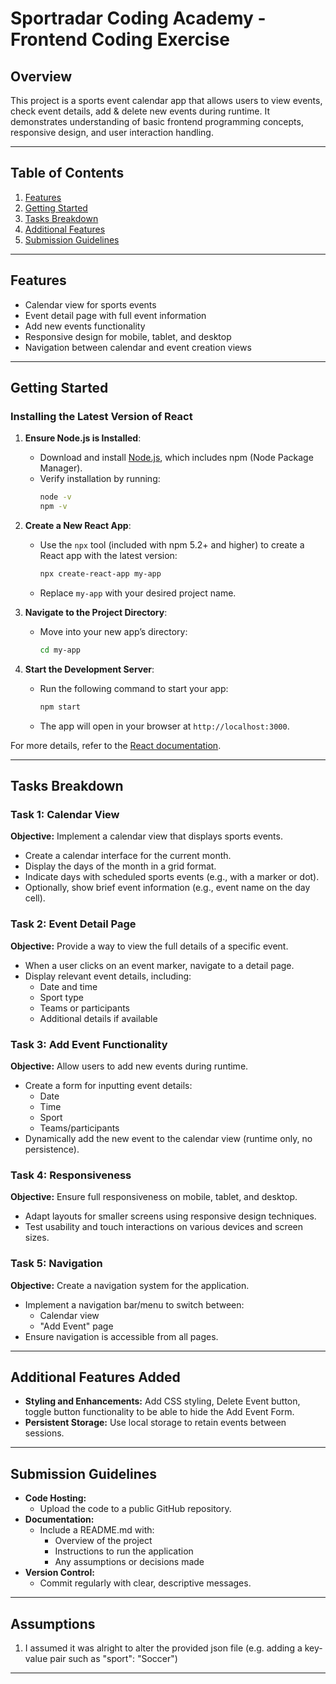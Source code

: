 # Sportradar Coding Academy - Frontend Coding Exercise

## Overview

This project is a sports event calendar app that allows users to view events, check event details, add & delete new events during runtime. It demonstrates understanding of basic frontend programming concepts, responsive design, and user interaction handling.

---

## Table of Contents

1. [Features](#features)
2. [Getting Started](#getting-started)
3. [Tasks Breakdown](#tasks-breakdown)
4. [Additional Features](#additional-features)
5. [Submission Guidelines](#submission-guidelines)

---

## Features

- Calendar view for sports events
- Event detail page with full event information
- Add new events functionality
- Responsive design for mobile, tablet, and desktop
- Navigation between calendar and event creation views

---

## Getting Started

### Installing the Latest Version of React

1. **Ensure Node.js is Installed**:

   - Download and install [Node.js](https://nodejs.org/), which includes npm (Node Package Manager).
   - Verify installation by running:
     ```bash
     node -v
     npm -v
     ```

2. **Create a New React App**:

   - Use the `npx` tool (included with npm 5.2+ and higher) to create a React app with the latest version:
     ```bash
     npx create-react-app my-app
     ```
   - Replace `my-app` with your desired project name.

3. **Navigate to the Project Directory**:

   - Move into your new app’s directory:
     ```bash
     cd my-app
     ```

4. **Start the Development Server**:
   - Run the following command to start your app:
     ```bash
     npm start
     ```
   - The app will open in your browser at `http://localhost:3000`.

For more details, refer to the [React documentation](https://reactjs.org/docs/getting-started.html).

---

## Tasks Breakdown

### Task 1: Calendar View

**Objective:** Implement a calendar view that displays sports events.

- Create a calendar interface for the current month.
- Display the days of the month in a grid format.
- Indicate days with scheduled sports events (e.g., with a marker or dot).
- Optionally, show brief event information (e.g., event name on the day cell).

### Task 2: Event Detail Page

**Objective:** Provide a way to view the full details of a specific event.

- When a user clicks on an event marker, navigate to a detail page.
- Display relevant event details, including:
  - Date and time
  - Sport type
  - Teams or participants
  - Additional details if available

### Task 3: Add Event Functionality

**Objective:** Allow users to add new events during runtime.

- Create a form for inputting event details:
  - Date
  - Time
  - Sport
  - Teams/participants
- Dynamically add the new event to the calendar view (runtime only, no persistence).

### Task 4: Responsiveness

**Objective:** Ensure full responsiveness on mobile, tablet, and desktop.

- Adapt layouts for smaller screens using responsive design techniques.
- Test usability and touch interactions on various devices and screen sizes.

### Task 5: Navigation

**Objective:** Create a navigation system for the application.

- Implement a navigation bar/menu to switch between:
  - Calendar view
  - "Add Event" page
- Ensure navigation is accessible from all pages.

---

## Additional Features Added

- **Styling and Enhancements:** Add CSS styling, Delete Event button, toggle button functionality to be able to hide the Add Event Form.
- **Persistent Storage:** Use local storage to retain events between sessions.

---

## Submission Guidelines

- **Code Hosting:**
  - Upload the code to a public GitHub repository.
- **Documentation:**
  - Include a README.md with:
    - Overview of the project
    - Instructions to run the application
    - Any assumptions or decisions made
- **Version Control:**
  - Commit regularly with clear, descriptive messages.

---

## Assumptions

1. I assumed it was alright to alter the provided json file (e.g. adding a key-value pair such as "sport": "Soccer")

---
